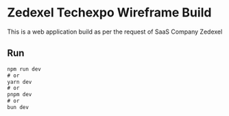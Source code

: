 # Zedexel Techexpo Wireframe Build
This is a web application build as per the request of SaaS Company Zedexel 

## Run
```cmd
npm run dev
# or
yarn dev
# or
pnpm dev
# or
bun dev
```
